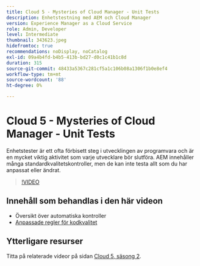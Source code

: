 ```yaml
---
title: Cloud 5 - Mysteries of Cloud Manager - Unit Tests
description: Enhetstestning med AEM och Cloud Manager
version: Experience Manager as a Cloud Service
role: Admin, Developer
level: Intermediate
thumbnail: 343623.jpeg
hidefromtoc: true
recommendations: noDisplay, noCatalog
exl-id: 09a4b4fd-b4b5-413b-bd27-d0c1c41b1c8d
duration: 315
source-git-commit: 48433a5367c281cf5a1c106b08a1306f1b0e8ef4
workflow-type: tm+mt
source-wordcount: '88'
ht-degree: 0%

---
```


# Cloud 5 - Mysteries of Cloud Manager - Unit Tests

Enhetstester är ett ofta förbisett steg i utvecklingen av programvara och är en mycket viktig aktivitet som varje utvecklare bör slutföra. AEM innehåller många standardkvalitetskontroller, men de kan inte testa allt som du har anpassat eller ändrat.

>[!VIDEO](https://video.tv.adobe.com/v/343623?quality=12&learn=on)

## Innehåll som behandlas i den här videon

+ Översikt över automatiska kontroller
+ [Anpassade regler för kodkvalitet](https://experienceleague.adobe.com/docs/experience-manager-cloud-service/content/implementing/using-cloud-manager/test-results/custom-code-quality-rules.html)

## Ytterligare resurser

Titta på relaterade videor på sidan [Cloud 5, säsong 2](../cloud5-season-2.md).
